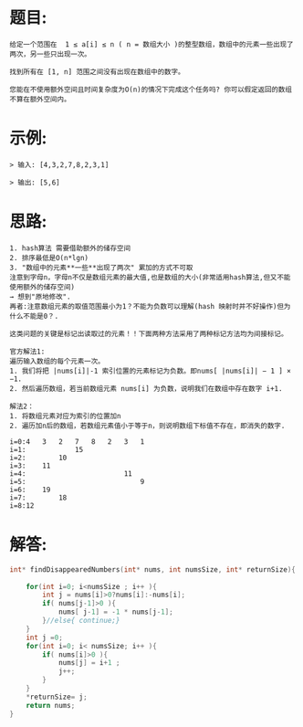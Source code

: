# 题目:
    给定一个范围在  1 ≤ a[i] ≤ n ( n = 数组大小 )的整型数组，数组中的元素一些出现了两次，另一些只出现一次。

    找到所有在 [1, n] 范围之间没有出现在数组中的数字。

    您能在不使用额外空间且时间复杂度为O(n)的情况下完成这个任务吗? 你可以假定返回的数组不算在额外空间内。

# 示例:
    > 输入: [4,3,2,7,8,2,3,1]

    > 输出: [5,6]

# 思路:
    1. hash算法 需要借助额外的储存空间
    2. 排序最低是O(n*lgn)
    3. "数组中的元素**一些**出现了两次" 累加的方式不可取
    注意到字母n，字母n不仅是数组元素的最大值,也是数组的大小(非常适用hash算法,但又不能使用额外的储存空间)
    → 想到"原地修改".
    再者:注意数组元素的取值范围最小为1？不能为负数可以理解(hash 映射时并不好操作)但为什么不能是0？.
    
    这类问题的关键是标记出读取过的元素！！下面两种方法采用了两种标记方法均为间接标记。
    
    官方解法1: 
    遍历输入数组的每个元素一次。
    1. 我们将把 |nums[i]|-1 索引位置的元素标记为负数。即nums[ |nums[i]| − 1 ] × −1.
    2. 然后遍历数组，若当前数组元素 nums[i] 为负数，说明我们在数组中存在数字 i+1.

    解法2：
    1. 将数组元素对应为索引的位置加n
    2. 遍历加n后的数组，若数组元素值小于等于n，则说明数组下标值不存在，即消失的数字.

    i=0:4   3   2   7   8   2   3   1
    i=1:            15
    i=2:        10
    i=3:    11                  
    i=4:                        11
    i=5:                            9
    i=6:    19
    i=7:        18
    i=8:12            
 

# 解答:
```c
int* findDisappearedNumbers(int* nums, int numsSize, int* returnSize){
    
    for(int i=0; i<numsSize ; i++ ){
        int j = nums[i]>0?nums[i]:-nums[i];
        if( nums[j-1]>0 ){
            nums[ j-1] = -1 * nums[j-1];
        }//else{ continue;}
    }
    int j =0;
    for(int i=0; i< numsSize; i++ ){
        if( nums[i]>0 ){
            nums[j] = i+1 ;
            j++;
        }
    }
    *returnSize= j;
    return nums;
}
```
